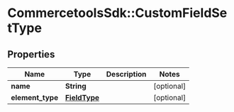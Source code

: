 # CommercetoolsSdk::CustomFieldSetType

## Properties
Name | Type | Description | Notes
------------ | ------------- | ------------- | -------------
**name** | **String** |  | [optional] 
**element_type** | [**FieldType**](FieldType.md) |  | [optional] 

